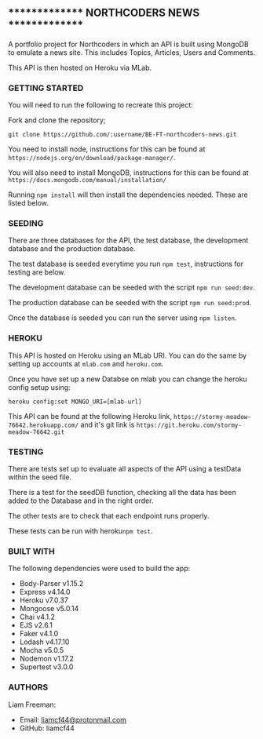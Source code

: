## \***\*\*\*\*\***\*\***\*\*\*\*\*** NORTHCODERS NEWS \***\*\*\*\*\***\*\***\*\*\*\*\***

A portfolio project for Northcoders in which an API is built using MongoDB to emulate a news site. This includes Topics, Articles, Users and Comments.

This API is then hosted on Heroku via MLab.

### GETTING STARTED

You will need to run the following to recreate this project:

Fork and clone the repository;

`git clone https://github.com/:username/BE-FT-northcoders-news.git`

You need to install node, instructions for this can be found at `https://nodejs.org/en/download/package-manager/`.

You will also need to install MongoDB, instructions for this can be found at `https://docs.mongodb.com/manual/installation/`

Running `npm install` will then install the dependencies needed. These are listed below.

### SEEDING

There are three databases for the API, the test database, the development database and the production database.

The test database is seeded everytime you run `npm test`, instructions for testing are below.

The development database can be seeded with the script `npm run seed:dev`.

The production database can be seeded with the script `npm run seed:prod`.

Once the database is seeded you can run the server using `npm listen`.

### HEROKU

This API is hosted on Heroku using an MLab URI. You can do the same by setting up accounts at `mlab.com` and `heroku.com`.

Once you have set up a new Databse on mlab you can change the heroku config setup using:

```
heroku config:set MONGO_URI=[mlab-url]
```

This API can be found at the following Heroku link, `https://stormy-meadow-76642.herokuapp.com/` and it's git link is `https://git.heroku.com/stormy-meadow-76642.git`

### TESTING

There are tests set up to evaluate all aspects of the API using a testData within the seed file.

There is a test for the seedDB function, checking all the data has been added to the Database and in the right order.

The other tests are to check that each endpoint runs properly.

These tests can be run with heroku`npm test`.

### BUILT WITH

The following dependencies were used to build the app:

* Body-Parser v1.15.2
* Express v4.14.0
* Heroku v7.0.37
* Mongoose v5.0.14
* Chai v4.1.2
* EJS v2.6.1
* Faker v4.1.0
* Lodash v4.17.10
* Mocha v5.0.5
* Nodemon v1.17.2
* Supertest v3.0.0

### AUTHORS

Liam Freeman:

* Email: liamcf44@protonmail.com
* GitHub: liamcf44
